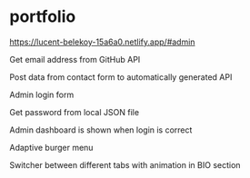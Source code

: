 # portfolio 
https://lucent-belekoy-15a6a0.netlify.app/#admin

Get email address from GitHub API

Post data from contact form to automatically generated API

Admin login form 

Get password from local JSON file

Admin dashboard is shown when login is correct 

Adaptive burger menu

Switcher between different tabs with animation in BIO section 